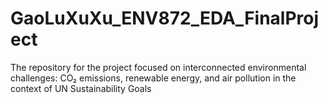 # GaoLuXuXu_ENV872_EDA_FinalProject
The repository for the project focused on interconnected environmental challenges: CO₂ emissions, renewable energy, and air pollution in the context of UN Sustainability Goals
